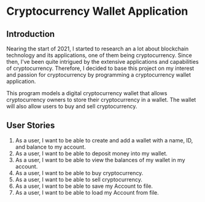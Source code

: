 # Cryptocurrency Wallet Application

## Introduction

Nearing the start of 2021, I started to research an a lot about blockchain technology and its applications, one of them being cryptocurrency. Since then, I've been quite intrigued by the extensive applications and capabilities of cryptocurrency. Therefore, I decided to base this project on my interest and passion for cryptocurrency by programming a cryptocurrency wallet application.

This program models a digital cryptocurrency wallet that allows cryptocurrency owners to store their cryptocurrency in a wallet. The wallet will also allow users to buy and sell cryptocurrency.

## User Stories
1. As a user, I want to be able to create and add a wallet with a name, ID, and balance to my account.
2. As a user, I want to be able to deposit money into my wallet.
3. As a user, I want to be able to view the balances of my wallet in my account.
4. As a user, I want to be able to buy cryptocurrency.
5. As a user, I want to be able to sell cryptocurrency.
6. As a user, I want to be able to save my Account to file.
7. As a user, I want to be able to load my Account from file.
